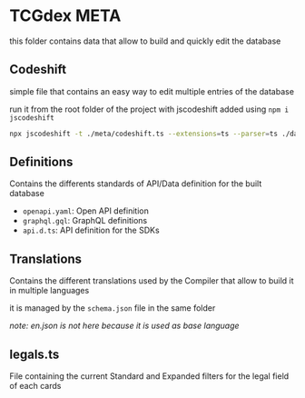 # TCGdex META

this folder contains data that allow to build and quickly edit the database

## Codeshift

simple file that contains an easy way to edit multiple entries of the database

run it from the root folder of the project with jscodeshift added using `npm i jscodeshift`

```bash
npx jscodeshift -t ./meta/codeshift.ts --extensions=ts --parser=ts ./data/Serie/Set --print --dry
```

## Definitions

Contains the differents standards of API/Data definition for the built database

- `openapi.yaml`: Open API definition
- `graphql.gql`: GraphQL definitions
- `api.d.ts`: API definition for the SDKs

## Translations

Contains the different translations used by the Compiler that allow to build it in multiple languages

it is managed by the `schema.json` file in the same folder

_note: en.json is not here because it is used as base language_

## legals.ts

File containing the current Standard and Expanded filters for the legal field of each cards
